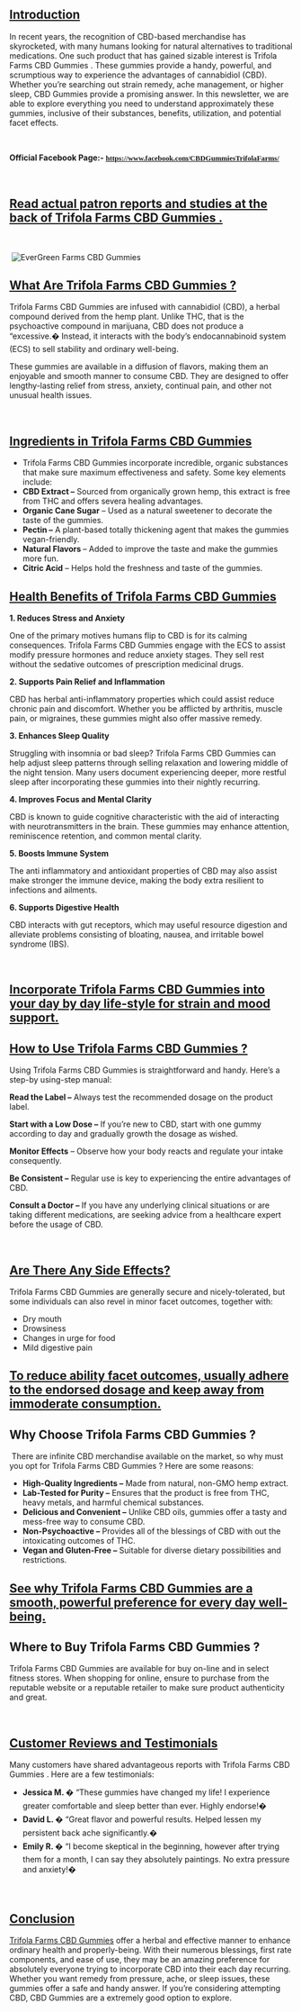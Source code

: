 <h2><span style="text-decoration: underline;"><strong>Introduction</strong></span></h2>
<p>In recent years, the recognition of CBD-based merchandise has skyrocketed, with many humans looking for natural alternatives to traditional medications. One such product that has gained sizable interest is Trifola Farms CBD Gummies . These gummies provide a handy, powerful, and scrumptious way to experience the advantages of cannabidiol (CBD). Whether you&rsquo;re searching out strain remedy, ache management, or higher sleep, CBD Gummies provide a promising answer. In this newsletter, we are able to explore everything you need to understand approximately these gummies, inclusive of their substances, benefits, utilization, and potential facet effects.</p>
<p>&nbsp;</p>
<p><strong>Official Facebook Page:-&nbsp;<span style="font-family: Caladea, serif;"><span style="font-size: small;"><a href="https://www.facebook.com/CBDGummiesTrifolaFarms/" target="_blank">https://www.facebook.com/CBDGummiesTrifolaFarms/</a></span></span></strong></p>
<p>&nbsp;</p>
<h2><a href="https://www.facebook.com/CBDGummiesTrifolaFarms/">Read actual patron reports and studies at the back of Trifola Farms CBD Gummies .</a></h2>
<p>&nbsp;</p>
<p>&nbsp;<img src="https://encrypted-tbn0.gstatic.com/images?q=tbn:ANd9GcSsI41-fSUSxObqaTSNVRjCGShc0OkCDhV26A&amp;s" alt="EverGreen Farms CBD Gummies" /></p>
<h2><span style="text-decoration: underline;">What Are Trifola Farms CBD Gummies ?</span></h2>
<p>Trifola Farms CBD Gummies are infused with cannabidiol (CBD), a herbal compound derived from the hemp plant. Unlike THC, that is the psychoactive compound in marijuana, CBD does not produce a &ldquo;excessive.� Instead, it interacts with the body&rsquo;s endocannabinoid system (ECS) to sell stability and ordinary well-being.</p>
<p>These gummies are available in a diffusion of flavors, making them an enjoyable and smooth manner to consume CBD. They are designed to offer lengthy-lasting relief from stress, anxiety, continual pain, and other not unusual health issues.</p>
<p>&nbsp;</p>
<h2><span style="text-decoration: underline;"><strong>Ingredients in Trifola Farms CBD Gummies</strong></span></h2>
<ul>
<li>Trifola Farms CBD Gummies incorporate incredible, organic substances that make sure maximum effectiveness and safety. Some key elements include:</li>
<li><strong>CBD Extract &ndash;</strong> Sourced from organically grown hemp, this extract is free from THC and offers severa healing advantages.</li>
<li><strong>Organic Cane Sugar</strong> &ndash; Used as a natural sweetener to decorate the taste of the gummies.</li>
<li><strong>Pectin &ndash;</strong> A plant-based totally thickening agent that makes the gummies vegan-friendly.</li>
<li><strong>Natural Flavors </strong>&ndash; Added to improve the taste and make the gummies more fun.</li>
<li><strong>Citric Acid</strong> &ndash; Helps hold the freshness and taste of the gummies.</li>
</ul>
<h2><span style="text-decoration: underline;"><strong>Health Benefits of Trifola Farms CBD Gummies</strong></span></h2>
<p><strong>1. Reduces Stress and Anxiety</strong></p>
<p>One of the primary motives humans flip to CBD is for its calming consequences. Trifola Farms CBD Gummies engage with the ECS to assist modify pressure hormones and reduce anxiety stages. They sell rest without the sedative outcomes of prescription medicinal drugs.</p>
<p><strong>2. Supports Pain Relief and Inflammation</strong></p>
<p>CBD has herbal anti-inflammatory properties which could assist reduce chronic pain and discomfort. Whether you be afflicted by arthritis, muscle pain, or migraines, these gummies might also offer massive remedy.</p>
<p><strong>3. Enhances Sleep Quality</strong></p>
<p>Struggling with insomnia or bad sleep? Trifola Farms CBD Gummies can help adjust sleep patterns through selling relaxation and lowering middle of the night tension. Many users document experiencing deeper, more restful sleep after incorporating these gummies into their nightly recurring.</p>
<p><strong>4. Improves Focus and Mental Clarity</strong></p>
<p>CBD is known to guide cognitive characteristic with the aid of interacting with neurotransmitters in the brain. These gummies may enhance attention, reminiscence retention, and common mental clarity.</p>
<p><strong>5. Boosts Immune System</strong></p>
<p>The anti inflammatory and antioxidant properties of CBD may also assist make stronger the immune device, making the body extra resilient to infections and ailments.</p>
<p><strong>6. Supports Digestive Health</strong></p>
<p>CBD interacts with gut receptors, which may useful resource digestion and alleviate problems consisting of bloating, nausea, and irritable bowel syndrome (IBS).</p>
<p>&nbsp;</p>
<h2><a href="https://www.facebook.com/CBDGummiesTrifolaFarms/">Incorporate Trifola Farms CBD Gummies into your day by day life-style for strain and mood support.</a></h2>
<h2><span style="text-decoration: underline;"><strong>How to Use Trifola Farms CBD Gummies ?</strong></span></h2>
<p>Using Trifola Farms CBD Gummies is straightforward and handy. Here&rsquo;s a step-by using-step manual:</p>
<p><strong>Read the Label &ndash;</strong> Always test the recommended dosage on the product label.</p>
<p><strong>Start with a Low Dose &ndash;</strong> If you&rsquo;re new to CBD, start with one gummy according to day and gradually growth the dosage as wished.</p>
<p><strong>Monitor Effects</strong> &ndash; Observe how your body reacts and regulate your intake consequently.</p>
<p><strong>Be Consistent &ndash;</strong> Regular use is key to experiencing the entire advantages of CBD.</p>
<p><strong>Consult a Doctor &ndash;</strong> If you have any underlying clinical situations or are taking different medications, are seeking advice from a healthcare expert before the usage of CBD.</p>
<p>&nbsp;</p>
<h2><span style="text-decoration: underline;">Are There Any Side Effects?</span></h2>
<p>Trifola Farms CBD Gummies are generally secure and nicely-tolerated, but some individuals can also revel in minor facet outcomes, together with:</p>
<ul>
<li>Dry mouth</li>
<li>Drowsiness</li>
<li>Changes in urge for food</li>
<li>Mild digestive pain</li>
</ul>
<h2><a href="https://www.facebook.com/CBDGummiesTrifolaFarms/">To reduce ability facet outcomes, usually adhere to the endorsed dosage and keep away from immoderate consumption.</a></h2>
<h2>Why Choose Trifola Farms CBD Gummies ?</h2>
<p>&nbsp;There are infinite CBD merchandise available on the market, so why must you opt for Trifola Farms CBD Gummies ? Here are some reasons:</p>
<ul>
<li><strong>High-Quality Ingredients &ndash;</strong> Made from natural, non-GMO hemp extract.</li>
<li><strong>Lab-Tested for Purity &ndash;</strong> Ensures that the product is free from THC, heavy metals, and harmful chemical substances.</li>
<li><strong>Delicious and Convenient &ndash;</strong> Unlike CBD oils, gummies offer a tasty and mess-free way to consume CBD.</li>
<li><strong>Non-Psychoactive &ndash;</strong> Provides all of the blessings of CBD with out the intoxicating outcomes of THC.</li>
<li><strong>Vegan and Gluten-Free &ndash;</strong> Suitable for diverse dietary possibilities and restrictions.</li>
</ul>
<h2><a href="https://www.facebook.com/CBDGummiesTrifolaFarms/">See why Trifola Farms CBD Gummies are a smooth, powerful preference for every day well-being.</a></h2>
<h2>Where to Buy Trifola Farms CBD Gummies ?</h2>
<p>Trifola Farms CBD Gummies are available for buy on-line and in select fitness stores. When shopping for online, ensure to purchase from the reputable website or a reputable retailer to make sure product authenticity and great.</p>
<p>&nbsp;</p>
<h2><span style="text-decoration: underline;">Customer Reviews and Testimonials</span></h2>
<p>Many customers have shared advantageous reports with Trifola Farms CBD Gummies . Here are a few testimonials:</p>
<ul>
<li><strong>Jessica M. �</strong> &ldquo;These gummies have changed my life! I experience greater comfortable and sleep better than ever. Highly endorse!�</li>
<li><strong>David L. �</strong> &ldquo;Great flavor and powerful results. Helped lessen my persistent back ache significantly.�</li>
<li><strong>Emily R. �</strong> &ldquo;I become skeptical in the beginning, however after trying them for a month, I can say they absolutely paintings. No extra pressure and anxiety!�</li>
</ul>
<p>&nbsp;</p>
<h2><span style="text-decoration: underline;">Conclusion</span></h2>
<p><a href="https://www.facebook.com/CBDGummiesTrifolaFarms/">Trifola Farms CBD Gummies</a> offer a herbal and effective manner to enhance ordinary health and properly-being. With their numerous blessings, first rate components, and ease of use, they may be an amazing preference for absolutely everyone trying to incorporate CBD into their each day recurring. Whether you want remedy from pressure, ache, or sleep issues, these gummies offer a safe and handy answer. If you&rsquo;re considering attempting CBD, CBD Gummies are a extremely good option to explore.</p>
